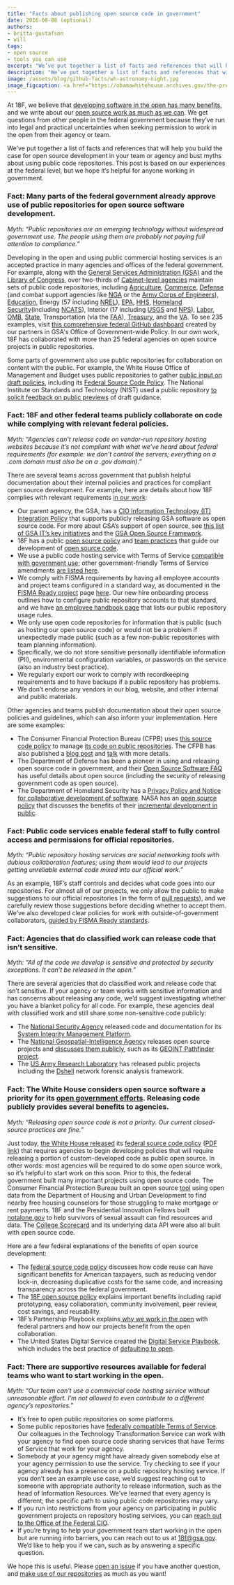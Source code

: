 ```yaml
---
title: "Facts about publishing open source code in government"
date: 2016-08-08 (optional)
authors:
- britta-gustafson
- will
tags:
- open source
- tools you can use
excerpt: "We’ve put together a list of facts and references that will help you build the case for open source development in your team or agency and bust myths about using public code repositories. This post is based on our experiences at the federal level, but we hope it’s helpful for anyone working in government."
description: "We’ve put together a list of facts and references that will help you build the case for open source development in your team or agency and bust myths about using public code repositories."
image: /assets/blog/github-facts/wh-astronomy-night.jpg
image_figcaption: <a href="https://obamawhitehouse.archives.gov/the-press-office/2015/10/20/remarks-president-astronomy-night">President Obama and the MythBusters team welcomed students to ‎Astronomy Night‬ at the White House</a>
---
```


At 18F, we believe that [developing software in the open has many benefits](https://github.com/18F/open-source-policy/blob/master/policy.md), and we write about our [open source work as much as we can](https://18f.gsa.gov/2014/07/31/working-in-public-from-day-1/). We get questions from other people in the federal government because they’ve run into legal and practical uncertainties when seeking permission to work in the open from their agency or team.

We’ve put together a list of facts and references that will help you build the case for open source development in your team or agency and bust myths about using public code repositories. This post is based on our experiences at the federal level, but we hope it’s helpful for anyone working in government.

### Fact: Many parts of the federal government already approve use of public repositories for open source software development.

*Myth: “Public repositories are an emerging technology without widespread government use. The people using them are probably not paying full attention to compliance.”*

Developing in the open and using public commercial hosting services is an accepted practice in many agencies and offices of the federal government. For example, along with the [General Services Administration (GSA)](https://github.com/gsa) and the [Library of Congress](https://github.com/LibraryOfCongress), over two-thirds of [Cabinet-level agencies](https://www.whitehouse.gov/administration/cabinet) maintain sets of public code repositories, including [Agriculture](https://github.com/usda), [Commerce](https://github.com/CommerceDataService), [Defense](https://github.com/deptofdefense) (and combat support agencies like [NGA](https://github.com/ngageoint) or the [Army Corps of Engineers](https://github.com/erdc-cm)), [Education](https://github.com/usedgov), Energy (57 including [NREL](https://github.com/NREL)), [EPA](https://github.com/usepa), [HHS](https://github.com/hhs), [Homeland Security](https://github.com/usDHS)(including [NCATS](https://github.com/dhs-ncats)), Interior (17 including [USGS](https://github.com/usgs) and [NPS](https://github.com/nationalparkservice)), [Labor](https://github.com/usdepartmentoflabor), [OMB](https://github.com/WhiteHouse), [State](https://github.com/USStateDept), Transportation (via the [FAA](https://github.com/Federal-Aviation-Administration)), [Treasury](https://github.com/fedspendingtransparency), and the [VA](https://github.com/department-of-veterans-affairs). To see 235 examples, visit [this comprehensive federal GitHub dashboard](http://gsa.github.io/github-federal-stats/) created by our partners in GSA's Office of Government-wide Policy. In our own work, 18F has collaborated with more than 25 federal agencies on open source projects in public repositories.

Some parts of government also use public repositories for collaboration on content with the public. For example, the White House Office of Management and Budget uses public repositories to gather [public input on draft policies](https://github.com/WhiteHouse), including its [Federal Source Code Policy](https://obamawhitehouse.archives.gov/blog/2016/08/08/peoples-code). The National Institute on Standards and Technology (NIST) used a public repository [to solicit feedback on public previews](https://pages.nist.gov/800-63-3/#why-github) of draft guidance.

### Fact: 18F and other federal teams publicly collaborate on code while complying with relevant federal policies.

*Myth: “Agencies can’t release code on vendor-run repository hosting websites because it’s not compliant with what we’ve heard about federal requirements (for example: we don’t control the servers; everything on a .com domain must also be on a .gov domain).”*

There are several teams across government that publish helpful documentation about their internal policies and practices for compliant open source development. For example, here are details about how 18F complies with relevant requirements [in our work](https://github.com/18F):

- Our parent agency, the GSA, has a [CIO Information Technology (IT) Integration Policy](http://www.gsa.gov/portal/directive/d0/content/673470) that supports publicly releasing GSA software as open source code. For more about GSA’s support of open source, see [this list of GSA IT’s key initiatives](https://gsablogs.gsa.gov/gsablog/2015/10/13/our-gsa-it-mission-and-priorities/) and the [GSA Open Source Framework](https://github.com/GSA/opensource-framework/blob/master/Framework.md).
- 18F has a public [open source policy](https://github.com/18F/open-source-policy) and [team practices](https://github.com/18F/open-source-policy/blob/master/practice.md) that guide our development of [open source code](https://github.com/18F).
- We use a public code hosting service with Terms of Service [compatible with government use](http://www.digitalgov.gov/resources/negotiated-terms-of-service-agreements/); other government-friendly Terms of Service amendments [are listed here](http://www.digitalgov.gov/resources/negotiated-terms-of-service-agreements/).
- We comply with FISMA requirements by having all employee accounts and project teams configured in a standard way, as documented in the [FISMA Ready project](https://github.com/fisma-ready/introduction) page [here](https://github.com/fisma-ready/github). Our new hire onboarding process outlines how to configure public repository accounts to that standard, and we have [an employee handbook page](https://handbook.18f.gov/github/) that lists our public repository usage rules.
- We only use open code repositories for information that is public (such as hosting our open source code) or would not be a problem if unexpectedly made public (such as a few non-public repositories with team planning information).
- Specifically, we do not store sensitive personally identifiable information (PII), environmental configuration variables, or passwords on the service (also an industry best practice).
- We regularly export our work to comply with recordkeeping requirements and to have backups if a public repository has problems.
- We don’t endorse any vendors in our blog, website, and other internal and public materials.

Other agencies and teams publish documentation about their open source policies and guidelines, which can also inform your implementation. Here are some examples:

- The Consumer Financial Protection Bureau (CFPB) uses [this source code policy](http://cfpb.github.io/source-code-policy/) to manage [its code on public repositories](https://github.com/cfpb). The CFPB has also published a [blog post](http://www.consumerfinance.gov/blog/the-cfpbs-source-code-policy-open-and-shared/) and [talk](https://www.youtube.com/watch?v=tce1B02ZGqc) with more details.
- The Department of Defense has been a pioneer in using and releasing open source code in government, and their [Open Source Software FAQ](http://dodcio.defense.gov/OpenSourceSoftwareFAQ.aspx) has useful details about open source (including the security of releasing government code as open source).
- The Department of Homeland Security has a [Privacy Policy and Notice for collaborative development of software](https://www.dhs.gov/github-privacy-policy-and-notice).
NASA has an [open source policy](http://code.nasa.gov/#/guide) that discusses the benefits of their [incremental development in public](https://github.com/nasa).

### Fact: Public code services enable federal staff to fully control access and permissions for official repositories.
*Myth: “Public repository hosting services are social networking tools with dubious collaboration features; using them would lead to our projects getting unreliable external code mixed into our official work.”*

As an example, 18F’s staff controls and decides what code goes into our repositories. For almost all of our projects, we only allow the public to make suggestions to our official repositories (in the form of [pull requests](https://18f.gsa.gov/2015/03/03/how-to-use-github-and-the-terminal-a-guide/)), and we carefully review those suggestions before deciding whether to accept them. We’ve also developed clear policies for work with outside-of-government collaborators, [guided by FISMA Ready standards](https://github.com/fisma-ready/github#teams).

### Fact: Agencies that do classified work can release code that isn’t sensitive.
*Myth: “All of the code we develop is sensitive and protected by security exceptions. It can’t be released in the open.”*

There are several agencies that do classified work and release code that isn’t sensitive. If your agency or team works with sensitive information and has concerns about releasing any code, we’d suggest investigating whether you have a blanket policy for all code. For example, these agencies deal with classified work and still share some non-sensitive code publicly:

- The [National Security Agency](https://github.com/NationalSecurityAgency) released code and documentation for its [System Integrity Management Platform](https://github.com/NationalSecurityAgency/SIMP).
- The [National Geospatial-Intelligence Agency](https://github.com/ngageoint) releases open source projects and [discusses them publicly](https://fcw.com/articles/2015/09/28/nga-open-source.aspx), such as its [GEOINT Pathfinder project](https://www.nga.mil/MediaRoom/PressReleases/Pages/GEOINT-Pathfinder-project-yields-new-open-source-coding-projects-available-to-public.aspx).
- The [US Army Research Laboratory](https://github.com/usarmyresearchlab) has released public projects including the [Dshell](https://github.com/USArmyResearchLab/Dshell) network forensic analysis framework.

### Fact: The White House considers open source software a priority for its [open government efforts](https://obamawhitehouse.archives.gov/open/partnership/national-action-plans). Releasing code publicly provides several benefits to agencies.
*Myth: “Releasing open source code is not a priority. Our current closed-source practices are fine.”*

Just today, [the White House released](https://obamawhitehouse.archives.gov/blog/2016/08/08/peoples-code) its [federal source code policy](https://sourcecode.cio.gov/) ([PDF link](https://obamawhitehouse.archives.gov/sites/default/files/omb/memoranda/2016/m_16_21.pdf)) that requires agencies to begin developing policies that will require releasing a portion of custom-developed code as public open source. In other words: most agencies will be required to do some open source work, so it’s helpful to start work on this soon. Prior to this, the federal government built many important projects using open source code. The Consumer Financial Protection Bureau built an open source [tool](http://www.consumerfinance.gov/find-a-housing-counselor/) using open data from the Department of Housing and Urban Development to find nearby free housing counselors for those struggling to make mortgage or rent payments. 18F and the Presidential Innovation Fellows built [notalone.gov](https://notalone.gov/) to help survivors of sexual assault can find resources and data. The [College Scorecard](https://collegescorecard.ed.gov/) and its underlying data API were also all built with open source code.


Here are a few federal explanations of the benefits of open source development:

- The [federal source code policy](https://sourcecode.cio.gov/) discusses how code reuse can have significant benefits for American taxpayers, such as reducing vendor lock-in, decreasing duplicative costs for the same code, and increasing transparency across the federal government.
- The [18F open source policy](https://github.com/18F/open-source-policy/blob/master/policy.md) explains important benefits including rapid prototyping, easy collaboration, community involvement, peer review, cost savings, and reusability.
- 18F’s Partnership Playbook explains[ why we work in the open](https://pages.18f.gov/partnership-playbook/1-build-in-the-open/) with federal partners and how our projects benefit from the open collaboration.
- The United States Digital Service created the [Digital Service Playbook](https://playbook.cio.gov/#play13), which includes the best practice of [defaulting to open](https://playbook.cio.gov/#play13).

### Fact: There are supportive resources available for federal teams who want to start working in the open.
*Myth: “Our team can’t use a commercial code hosting service without unreasonable effort. I’m not allowed to even contribute to a different agency’s repositories.”*

- It’s free to open public repositories on some platforms.
- Some public repositories have [federally compatible Terms of Service](https://www.digitalgov.gov/resources/federal-compatible-terms-of-service-agreements/). Our colleagues in the Technology Transformation Service can work with your agency to find open source code sharing services that have Terms of Service that work for your agency.
- Somebody at your agency might have already given somebody else at your agency permission to use the service. Try checking to see if your agency already has a presence on a public repository hosting service. If you don’t see an example use case, we’d suggest reaching out to someone with appropriate authority to release information, such as the head of Information Resources. We’ve learned that every agency is different; the specific path to using public code repositories may vary.
- If you run into restrictions from your agency on participating in public government projects on repository hosting services, you can [reach out to the Office of the Federal CIO](https://github.com/project-open-data/project-open-data.github.io/issues/346#issuecomment-169140589).
- If you’re trying to help your government team start working in the open but are running into barriers, you can reach out to us at [18f@gsa.gov](mailto:18f@gsa.gov). We’d like to help you if we can, such as by answering a specific question.

We hope this is useful. Please [open an issue](https://github.com/18F/18f.gsa.gov/issues) if you have another question, and [make use of our repositories](https://18f.gsa.gov/2016/04/06/take-our-code-18f-projects-you-can-reuse/) as much as you want!
